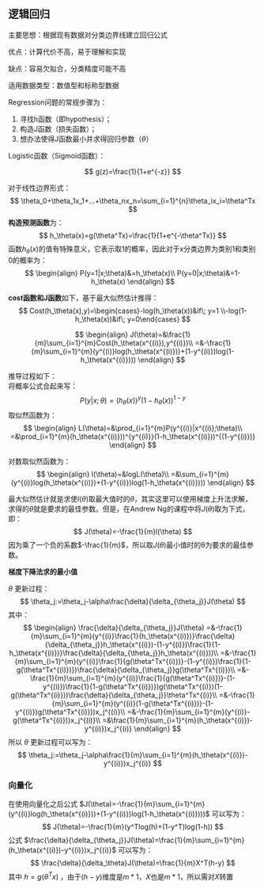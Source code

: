 ## 逻辑回归

主要思想：根据现有数据对分类边界线建立回归公式

优点：计算代价不高，易于理解和实现

缺点：容易欠拟合，分类精度可能不高

适用数据类型：数值型和标称型数据



Regression问题的常规步骤为：  
1. 寻找h函数（即hypothesis）；
2. 构造J函数（损失函数）；
3. 想办法使得J函数最小并求得回归参数（$\theta$）



Logistic函数（Sigmoid函数）： 

$$
g(z)=\frac{1}{1+e^{-z}}
$$

对于线性边界形式：
$$
\theta_0+\theta_1x_1+…+\theta_nx_n=\sum_{i=1}^{n}\theta_ix_i=\theta^Tx
$$
**构造预测函数**为：
$$
h_\theta(x)=g(\theta^Tx)=\frac{1}{1+e^{-\theta^Tx}}
$$
函数$h_\theta(x)$的值有特殊意义，它表示取1的概率，因此对于x分类边界为类别1和类别0的概率为：
$$
\begin{align}
P(y=1|x;\theta)&=h_\theta(x)\\
P(y=0|x;\theta)&=1-h_\theta(x)
\end{align}
$$

**cost函数和J函数**如下，基于最大似然估计推得：
$$
Cost(h_\theta(x),y)=\begin{cases}-log(h_\theta(x))&if\; y=1  \\-log(1-h_\theta(x))&if\; y=0\end{cases}
$$

$$
\begin{align}
J(\theta)=&\frac{1}{m}\sum_{i=1}^{m}Cost(h_\theta(x^{(i)}),y^{(i)})\\
=&-\frac{1}{m}\sum_{i=1}^{m}(y^{(i)}log(h_\theta(x^{(i)}))+(1-y^{(i)})log(1-h_\theta(x^{(i)})))
\end{align}
$$

推导过程如下：  
将概率公式合起来写：
$$
P(y|x;\theta)=(h_\theta(x))^y(1-h_\theta(x))^{1-y}
$$
取似然函数为：
$$
\begin{align}
L(\theta)=&\prod_{i=1}^{m}P(y^{(i)}|x^{(i)};\theta)\\
=&\prod_{i=1}^{m}(h_\theta(x^{(i)}))^{y^{(i)}}(1-h_\theta(x^{(i)}))^{(1-y^{(i)})}
\end{align}
$$

对数取似然函数为：
$$
\begin{align}
l(\theta)=&logL(\theta)\\
=&\sum_{i=1}^{m}(y^{(i)}log(h_\theta(x^{(i)})+(1-y^{(i)})log(1-h_\theta(x^{(i)})))
\end{align}
$$

最大似然估计就是求使$l(\theta)$取最大值时的$\theta$，其实这里可以使用梯度上升法求解，求得的$\theta$就是要求的最佳参数。但是，在Andrew Ng的课程中将$J(\theta)$取为下式，即：
$$
J(\theta)=-\frac{1}{m}l(\theta)
$$
因为乘了一个负的系数$-\frac{1}{m}$，所以取$J(\theta)$最小值时的θ为要求的最佳参数。  



**梯度下降法求的最小值**

$\theta$ 更新过程：
$$
\theta_j:=\theta_j-\alpha\frac{\delta}{\delta_{\theta_j}}J(\theta)
$$
其中：
$$
\begin{align}
\frac{\delta}{\delta_{\theta_j}}J(\theta)
=&-\frac{1}{m}\sum_{i=1}^{m}(y^{(i)}\frac{1}{h_\theta(x^{(i)})}\frac{\delta}{\delta_{\theta_j}}h_\theta(x^{(i)})-(1-y^{(i)})\frac{1}{1-h_\theta(x^{(i)})}\frac{\delta}{\delta_{\theta_j}}h_\theta(x^{(i)}))\\
=&-\frac{1}{m}\sum_{i=1}^{m}(y^{(i)}\frac{1}{g(\theta^Tx^{(i)})}-(1-y^{(i)})\frac{1}{1-g(\theta^Tx^{(i)})})\frac{\delta}{\delta_{\theta_j}}g(\theta^Tx^{(i)})\\
=&-\frac{1}{m}\sum_{i=1}^{m}(y^{(i)}\frac{1}{g(\theta^Tx^{(i)})}-(1-y^{(i)})\frac{1}{1-g(\theta^Tx^{(i)})})g(\theta^Tx^{(i)})(1-g(\theta^Tx^{(i)}))\frac{\delta}{\delta_{\theta_j}}\theta^Tx^{(i)}\\
=&-\frac{1}{m}\sum_{i=1}^{m}(y^{(i)}(1-g(\theta^Tx^{(i)}))-(1-y^{(i)})g(\theta^Tx^{(i)}))x_j^{(i)}\\
=&-\frac{1}{m}\sum_{i=1}^{m}(y^{(i)}-g(\theta^Tx^{(i)}))x_j^{(i)}\\
=&\frac{1}{m}\sum_{i=1}^{m}(h_\theta(x^{(i)})-y^{(i)})x_j^{(i)}
\end{align}
$$
所以 $\theta$ 更新过程可以写为：
$$
\theta_j:=\theta_j-\alpha\frac{1}{m}\sum_{i=1}^{m}(h_\theta(x^{(i)})-y^{(i)})x_j^{(i)}
$$

### 向量化

在使用向量化之后公式 $J(\theta)=-\frac{1}{m}\sum_{i=1}^{m}(y^{(i)}log(h_\theta(x^{(i)}))+(1-y^{(i)})log(1-h_\theta(x^{(i)})))$ 可以写为：
$$
J(\theta)=-\frac{1}{m}(y^Tlog(h)+(1-y^T)log(1-h))
$$
公式 $\frac{\delta}{\delta_{\theta_j}}J(\theta)=\frac{1}{m}\sum_{i=1}^{m}(h_\theta(x^{(i)})-y^{(i)})x_j^{(i)}$ 可以写为：
$$
\frac{\delta}{\delta_\theta}J(\theta)=\frac{1}{m}X^T(h-y)
$$
其中 $h=g(\theta^Tx)$ ，由于$(h-y)$维度是$m*1$，$X$也是$m*1$，所以需对$X$转置